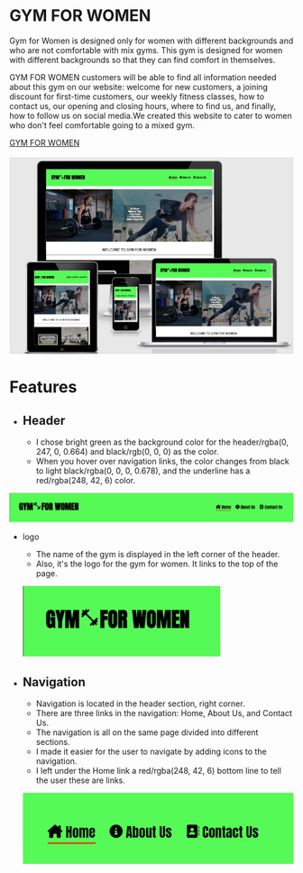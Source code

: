 # GYM FOR WOMEN #
Gym for Women is designed only for women with different backgrounds and who are not comfortable with mix gyms. This gym is designed for women with different backgrounds so that they can find comfort in themselves.

GYM FOR WOMEN customers will be able to find all information needed about this gym on our website: welcome for new customers, a joining discount for first-time customers, our weekly fitness classes, how to contact us, our opening and closing hours, where to find us, and finally, how to follow us on social media.We created this website to cater to women who don't feel comfortable going to a mixed gym.

[GYM FOR WOMEN](https://hashim222.github.io/gym-for-womens/index.html)

![this is an image for my project for all different screen sizes](assets/images/readme-images/project-screenshot.png)

# Features #

* ## Header ##

   * I chose bright green as the background color for the header/rgba(0, 247, 0, 0.664) and black/rgb(0, 0, 0) as the color. 
   * When you hover over navigation links, the color changes from black to light black/rgba(0, 0, 0, 0.678), and the underline has a red/rgba(248, 42, 6) color.

![this is an image is for header](assets/images/readme-images/header-for-gym.png)

* logo

  * The name of the gym is displayed in the left corner of the header.
  * Also, it's the logo for the gym for women. It links to the top of the page.


  ![this is an image for gym for women](assets/images/readme-images/header-page.png)

* ## Navigation ##

  * Navigation is located in the header section, right corner.
  * There are three links in the navigation: Home, About Us, and Contact Us.
  * The navigation is all on the same page divided into different sections.
  * I made it easier for the user to navigate by adding icons to the navigation.
  * I left under the Home link a red/rgba(248, 42, 6) bottom line to tell the user these are links.


  ![this is an image for navigation for gym for women](assets/images/readme-images/nav-for-gym.png)

